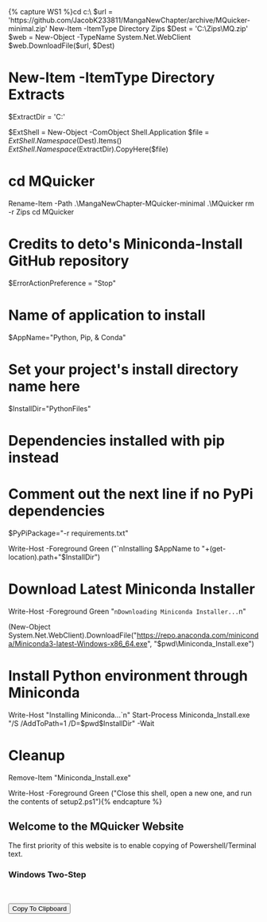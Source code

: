 <link type="text/css" rel="stylesheet" href="/alek.css"/>
{% capture WS1 %}cd c:\
$url = 'https://github.com/JacobK233811/MangaNewChapter/archive/MQuicker-minimal.zip'
New-Item -ItemType Directory Zips
$Dest = 'C:\Zips\MQ.zip'
$web = New-Object -TypeName System.Net.WebClient
$web.DownloadFile($url, $Dest)

# New-Item -ItemType Directory Extracts
$ExtractDir = 'C:\'

$ExtShell = New-Object -ComObject Shell.Application
$file = $ExtShell.Namespace($Dest).Items()
$ExtShell.Namespace($ExtractDir).CopyHere($file)
# cd MQuicker
Rename-Item -Path .\MangaNewChapter-MQuicker-minimal .\MQuicker
rm -r Zips
cd MQuicker

# Credits to deto's Miniconda-Install GitHub repository
$ErrorActionPreference = "Stop"

# Name of application to install
$AppName="Python, Pip, & Conda"

# Set your project's install directory name here
$InstallDir="PythonFiles"

# Dependencies installed with pip instead
# Comment out the next line if no PyPi dependencies
$PyPiPackage="-r requirements.txt"

Write-Host -Foreground Green ("`nInstalling $AppName to "+(get-location).path+"\$InstallDir")


# Download Latest Miniconda Installer
Write-Host -Foreground Green "`nDownloading Miniconda Installer...`n"

(New-Object System.Net.WebClient).DownloadFile("https://repo.anaconda.com/miniconda/Miniconda3-latest-Windows-x86_64.exe", "$pwd\Miniconda_Install.exe")

# Install Python environment through Miniconda
Write-Host "Installing Miniconda...`n"
Start-Process Miniconda_Install.exe "/S /AddToPath=1 /D=$pwd\$InstallDir" -Wait

# Cleanup
Remove-Item "Miniconda_Install.exe"

Write-Host -Foreground Green ("Close this shell, open a new one, and run the contents of setup2.ps1"){% endcapture %}

## Welcome to the MQuicker Website
The first priority of this website is to enable copying of Powershell/Terminal text.

### Windows Two-Step
<div>
     <p id="copyMe" style="background-color: #012456; visibility: hidden;">{{WS1}}</p>
     <button onclick="copyMyText()">Copy To Clipboard</button>
</div>


<script src="/demo.js"></script>
